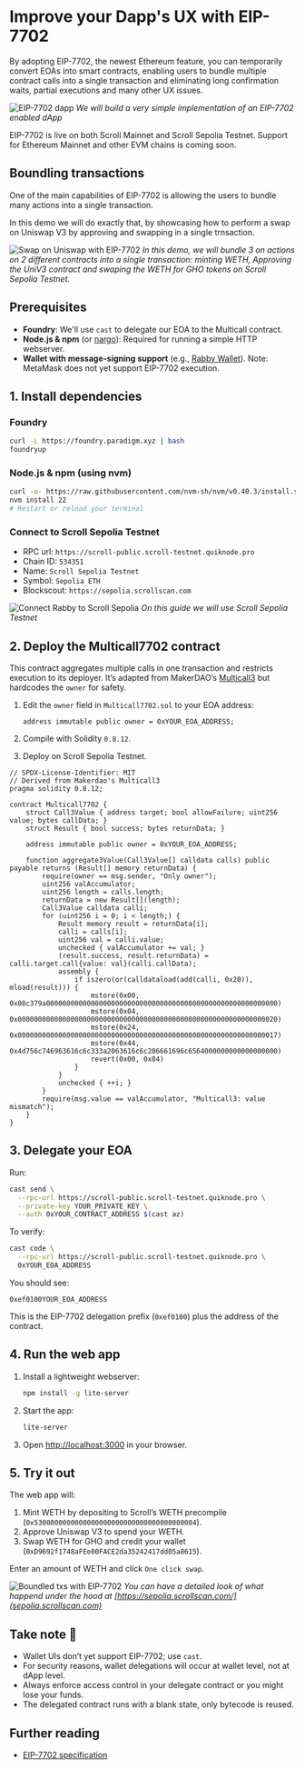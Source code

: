 # Improve your Dapp's UX with EIP-7702

By adopting EIP-7702, the newest Ethereum feature, you can temporarily convert EOAs into smart contracts, enabling users to bundle multiple contract calls into a single transaction and eliminating long confirmation waits, partial executions and many other UX issues.

![EIP-7702 dapp](img/one_click_swap_webapp.png)
_We will build a very simple implementation of an EIP-7702 enabled dApp_

EIP-7702 is live on both Scroll Mainnet and Scroll Sepolia Testnet. Support for Ethereum Mainnet and other EVM chains is coming soon.

## Boundling transactions

One of the main capabilities of EIP-7702 is allowing the users to bundle many actions into a single transaction.

In this demo we will do exactly that, by showcasing how to perform a swap on Uniswap V3 by approving and swapping in a single trnsaction.

![Swap on Uniswap with EIP-7702](img/eip_7702_breakdown.png)
_In this demo, we will bundle 3 on actions on 2 different contracts into a single transaction: minting WETH, Approving the UniV3 contract and swaping the WETH for GHO tokens on Scroll Sepolia Testnet._

## Prerequisites

* **Foundry**: We'll use `cast` to delegate our EOA to the Multicall contract.
* **Node.js & npm** (or [nargo](https://nargo.example.com/)): Required for running a simple HTTP webserver.
* **Wallet with message-signing support** (e.g., [Rabby Wallet](https://rabby.io/)). Note: MetaMask does not yet support EIP-7702 execution.

## 1. Install dependencies

### Foundry

```bash
curl -L https://foundry.paradigm.xyz | bash
foundryup
```

### Node.js & npm (using nvm)

```bash
curl -o- https://raw.githubusercontent.com/nvm-sh/nvm/v0.40.3/install.sh | bash
nvm install 22
# Restart or reload your terminal
```

### Connect to Scroll Sepolia Testnet

* RPC url: `https://scroll-public.scroll-testnet.quiknode.pro`
* Chain ID: `534351`
* Name: `Scroll Sepolia Testnet`
* Symbol: `Sepolia ETH`
* Blockscout: `https://sepolia.scrollscan.com`

![Connect Rabby to Scroll Sepolia](img/scroll_rabby.png)
_On this guide we will use Scroll Sepolia Testnet_

## 2. Deploy the Multicall7702 contract

This contract aggregates multiple calls in one transaction and restricts execution to its deployer. It’s adapted from MakerDAO’s [Multicall3](https://github.com/mds1/multicall3/blob/main/src/Multicall3.sol) but hardcodes the `owner` for safety.

1. Edit the `owner` field in `Multicall7702.sol` to your EOA address:

   ```solidity
   address immutable public owner = 0xYOUR_EOA_ADDRESS;
   ```
2. Compile with Solidity `0.8.12`.
3. Deploy on Scroll Sepolia Testnet.

```solidity
// SPDX-License-Identifier: MIT
// Derived from Makerdao's Multicall3
pragma solidity 0.8.12;

contract Multicall7702 {
    struct Call3Value { address target; bool allowFailure; uint256 value; bytes callData; }
    struct Result { bool success; bytes returnData; }

    address immutable public owner = 0xYOUR_EOA_ADDRESS;

    function aggregate3Value(Call3Value[] calldata calls) public payable returns (Result[] memory returnData) {
        require(owner == msg.sender, "Only owner");
        uint256 valAccumulator;
        uint256 length = calls.length;
        returnData = new Result[](length);
        Call3Value calldata calli;
        for (uint256 i = 0; i < length;) {
            Result memory result = returnData[i];
            calli = calls[i];
            uint256 val = calli.value;
            unchecked { valAccumulator += val; }
            (result.success, result.returnData) = calli.target.call{value: val}(calli.callData);
            assembly {
                if iszero(or(calldataload(add(calli, 0x20)), mload(result))) {
                    mstore(0x00, 0x08c379a000000000000000000000000000000000000000000000000000000000)
                    mstore(0x04, 0x0000000000000000000000000000000000000000000000000000000000000020)
                    mstore(0x24, 0x0000000000000000000000000000000000000000000000000000000000000017)
                    mstore(0x44, 0x4d756c746963616c6c333a2063616c6c206661696c6564000000000000000000)
                    revert(0x00, 0x84)
                }
            }
            unchecked { ++i; }
        }
        require(msg.value == valAccumulator, "Multicall3: value mismatch");
    }
}
```

## 3. Delegate your EOA

Run:

```bash
cast send \
  --rpc-url https://scroll-public.scroll-testnet.quiknode.pro \
  --private-key YOUR_PRIVATE_KEY \
  --auth 0xYOUR_CONTRACT_ADDRESS $(cast az)
```

To verify:

```bash
cast code \
  --rpc-url https://scroll-public.scroll-testnet.quiknode.pro \
  0xYOUR_EOA_ADDRESS
```

You should see:

```
0xef0100YOUR_EOA_ADDRESS
```

This is the EIP-7702 delegation prefix (`0xef0100`) plus the address of the contract.

## 4. Run the web app

1. Install a lightweight webserver:

   ```bash
   npm install -g lite-server
   ```
2. Start the app:

   ```bash
   lite-server
   ```
3. Open [http://localhost:3000](http://localhost:3000) in your browser.

## 5. Try it out

The web app will:

1. Mint WETH by depositing to Scroll’s WETH precompile (`0x5300000000000000000000000000000000000004`).
2. Approve Uniswap V3 to spend your WETH.
3. Swap WETH for GHO and credit your wallet (`0xD9692f1748aFEe00FACE2da35242417dd05a8615`).

Enter an amount of WETH and click `One click swap`.

![Boundled txs with EIP-7702](img/boundled_txs.png)
_You can have a detailed look of what happend under the hood at [https://sepolia.scrollscan.com/](sepolia.scrollscan.com)_

## Take note 📝

* Wallet UIs don’t yet support EIP-7702; use `cast`.
* For security reasons, wallet delegations will occur at wallet level, not at dApp level.
* Always enforce access control in your delegate contract or you might lose your funds.
* The delegated contract runs with a blank state, only bytecode is reused.

## Further reading

* [EIP-7702 specification](https://github.com/ethereum/EIPs/blob/master/EIPS/eip-7702.md)